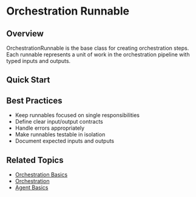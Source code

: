 # Orchestration Runnable

## Overview

OrchestrationRunnable is the base class for creating orchestration steps. Each runnable represents a unit of work in the orchestration pipeline with typed inputs and outputs.

## Quick Start



## Best Practices

- Keep runnables focused on single responsibilities
- Define clear input/output contracts
- Handle errors appropriately
- Make runnables testable in isolation
- Document expected inputs and outputs

## Related Topics

- [Orchestration Basics](./1.%20basics.md)
- [Orchestration](./2.%20Orchestration.md)
- [Agent Basics](../2.%20Tornado-Agent/1.%20basics.md)
